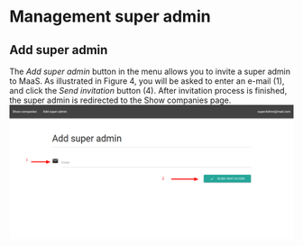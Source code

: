 # Management super admin
## Add super admin
The *Add super admin* button in the menu allows you to invite a super admin to MaaS.
As illustrated in Figure 4, you will be asked to enter an e-mail (1), and click the *Send invitation* button (4). After invitation process is finished, the super admin is redirected to the Show companies page.
![](../img/addSuperAdmin.png)
